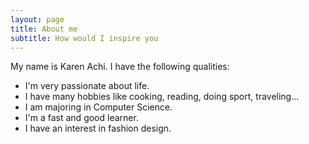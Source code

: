 ```yaml
---
layout: page
title: About me
subtitle: How would I inspire you
---
```


My name is Karen Achi. I have the following qualities:

- I'm very passionate about life.
- I have many hobbies like cooking, reading, doing sport, traveling...
- I am majoring in Computer Science.
- I'm a fast and good learner.
- I have an interest in fashion design.

